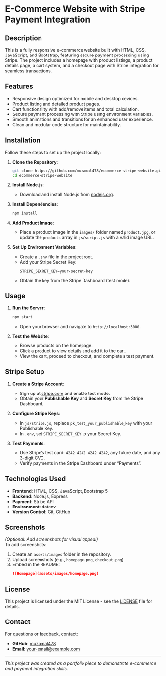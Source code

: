 # E-Commerce Website with Stripe Payment Integration

## Description
This is a fully responsive e-commerce website built with HTML, CSS, JavaScript, and Bootstrap, featuring secure payment processing using Stripe. The project includes a homepage with product listings, a product details page, a cart system, and a checkout page with Stripe integration for seamless transactions.

## Features
- Responsive design optimized for mobile and desktop devices.
- Product listing and detailed product pages.
- Cart functionality with add/remove items and total calculation.
- Secure payment processing with Stripe using environment variables.
- Smooth animations and transitions for an enhanced user experience.
- Clean and modular code structure for maintainability.

## Installation
Follow these steps to set up the project locally:

1. **Clone the Repository**:
   ```bash
   git clone https://github.com/muzamal478/ecommerce-stripe-website.git
   cd ecommerce-stripe-website
   ```

2. **Install Node.js**:
   - Download and install Node.js from [nodejs.org](https://nodejs.org).

3. **Install Dependencies**:
   ```bash
   npm install
   ```

4. **Add Product Image**:
   - Place a product image in the `images/` folder named `product.jpg`, or update the `products` array in `js/script.js` with a valid image URL.

5. **Set Up Environment Variables**:
   - Create a `.env` file in the project root.
   - Add your Stripe Secret Key:
     ```plaintext
     STRIPE_SECRET_KEY=your-secret-key
     ```
   - Obtain the key from the Stripe Dashboard (test mode).

## Usage
1. **Run the Server**:
   ```bash
   npm start
   ```
   - Open your browser and navigate to `http://localhost:3000`.

2. **Test the Website**:
   - Browse products on the homepage.
   - Click a product to view details and add it to the cart.
   - View the cart, proceed to checkout, and complete a test payment.

## Stripe Setup
1. **Create a Stripe Account**:
   - Sign up at [stripe.com](https://stripe.com) and enable test mode.
   - Obtain your **Publishable Key** and **Secret Key** from the Stripe Dashboard.

2. **Configure Stripe Keys**:
   - In `js/stripe.js`, replace `pk_test_your_publishable_key` with your Publishable Key.
   - In `.env`, set `STRIPE_SECRET_KEY` to your Secret Key.

3. **Test Payments**:
   - Use Stripe’s test card: `4242 4242 4242 4242`, any future date, and any 3-digit CVC.
   - Verify payments in the Stripe Dashboard under “Payments”.

## Technologies Used
- **Frontend**: HTML, CSS, JavaScript, Bootstrap 5
- **Backend**: Node.js, Express
- **Payment**: Stripe API
- **Environment**: dotenv
- **Version Control**: Git, GitHub

## Screenshots
*(Optional: Add screenshots for visual appeal)*  
To add screenshots:
1. Create an `assets/images` folder in the repository.
2. Upload screenshots (e.g., `homepage.png`, `checkout.png`).
3. Embed in the README:
   ```markdown
   ![Homepage](assets/images/homepage.png)
   ```

## License
This project is licensed under the MIT License - see the [LICENSE](LICENSE) file for details.

## Contact
For questions or feedback, contact:
- **GitHub**: [muzamal478](https://github.com/muzamal478)
- **Email**: your-email@example.com

---
*This project was created as a portfolio piece to demonstrate e-commerce and payment integration skills.*